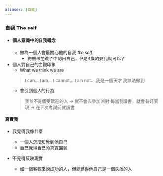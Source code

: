 ```yaml
---
aliases: [自我]
---
```


### 自我 The self
- #### 個人意識中的自我概念
	- 做為一個人會最關心他的自我 _the self_
		- 狗無法在鏡子中認出自己，但是4歲的嬰兒就可以了
- 個人對自己的主觀印象
	- What we think we are
	>I can... I am... I cannot... I am not...
	>我是一個天才
	>我無法做到
	- 會引到個人的行為
	> 我並不是個受歡迎的人 -> 就不會去參加派對
	> 每當我讀書，就會有好表現 -> 在下次考試前就讀書


#### 真實我
- 我覺得我像什麼
	- 一個人怎麼知覺到他自己
	- 自己覺得自己的真實面貌

- 不見得反映現實
	- 如一個客觀來說成功的人，但總覺得他自己是一個失敗的人
